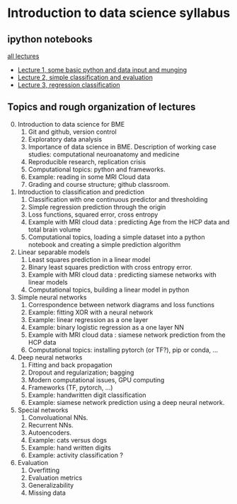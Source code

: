 # Introduction to data science syllabus


## ipython notebooks

[all lectures](https://github.com/bcaffo/ds4bme_intro/tree/master/lectures)

* [Lecture 1, some basic python and data input and munging](https://github.com/bcaffo/ds4bme_intro/blob/master/lectures/lecture1.ipynb)
* [Lecture 2, simple classification and evaluation](https://github.com/bcaffo/ds4bme_intro/blob/master/lectures/lecture2.ipynb)
* [Lecture 3, regression classification]()






## Topics and rough organization of lectures
0. Introduction to data science for BME
    1. Git and github, version control
    2. Exploratory data analysis
    3. Importance of data science in BME. Description of working case studies: computational neuroanatomy and medicine
    4. Reproducible research, replication crisis
    5. Computational topics: python and frameworks.
    6. Example: reading in some MRI Cloud data
    7. Grading and course structure; github classroom.    
1. Introduction to classification and prediction
    1. Classification with one continuous predictor and thresholding
    2. Simple regression prediction through the origin
    3. Loss functions, squared error, cross entropy
    4. Example with MRI cloud data : predicting Age from the HCP data and total brain volume
    5. Computational topics, loading a simple dataset into a python notebook and creating a simple prediction algorithm
2. Linear separable models
    1. Least squares prediction in a linear model
    2. Binary least squares prediction with cross entropy error.
    3. Example with MRI cloud data : predicting siamese networks with linear models
    4. Computational topics, building a linear model in python
3. Simple neural networks
    1. Correspondence between network diagrams and loss functions
    2. Example: fitting XOR with a neural network
    3. Example: linear regression as a one layer
    4. Example: binary logistic regression as a one layer NN
    5. Example with MRI cloud data : siamese network prediction from the HCP data
    6. Computational topics: installing pytorch (or TF?), pip or conda, ...
4. Deep neural networks
    1. Fitting and back propagation
    2. Dropout and regularization; bagging
    3. Modern computational issues, GPU computing
    4. Frameworks (TF, pytorch, ...)
    5. Example: handwritten digit classification
    6. Example: siamese network prediction using a deep neural network.
5. Special networks
    1. Convoluational NNs.
    2. Recurrent NNs.
    3. Autoencoders.
    4. Example: cats versus dogs
    5. Example: hand written digits
    6. Example: activity classification ?
6. Evaluation
    1. Overfitting
    2. Evaluation metrics
    3. Generalizability
    4. Missing data
  
